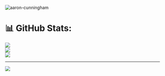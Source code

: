 <p align="left"> <img src="https://komarev.com/ghpvc/?username=aaron-cunningham&label=Profile%20views&color=0e75b6&style=flat" alt="aaron-cunningham" /> </p>

# 📊 GitHub Stats:
![](https://github-readme-stats.vercel.app/api?username=aaron-cunningham&theme=prussian&hide_border=false&include_all_commits=true&count_private=true)<br/>
![](https://nirzak-streak-stats.vercel.app/?user=aaron-cunningham&theme=prussian&hide_border=false)<br/>
![](https://github-readme-stats.vercel.app/api/top-langs/?username=aaron-cunningham&theme=prussian&hide_border=false&include_all_commits=true&count_private=true&layout=compact)

---
[![](https://visitcount.itsvg.in/api?id=aaron-cunningham&icon=1&color=1)](https://visitcount.itsvg.in)

<!-- Proudly created with GPRM ( https://gprm.itsvg.in ) -->
